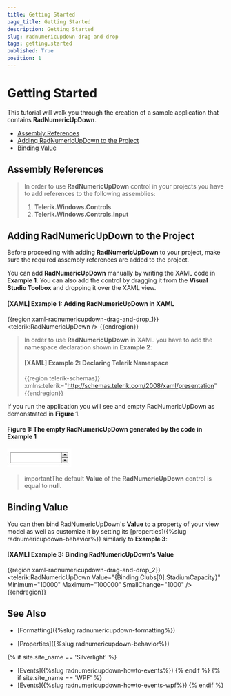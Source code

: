 ```yaml
---
title: Getting Started
page_title: Getting Started
description: Getting Started
slug: radnumericupdown-drag-and-drop
tags: getting,started
published: True
position: 1
---
```


# Getting Started

This tutorial will walk you through the creation of a sample application that contains __RadNumericUpDown__. 

* [Assembly References](#assembly-references)
* [Adding RadNumericUpDown to the Project](#adding-radnumericupdown-to-the-project)
* [Binding Value](#binding-value)

## Assembly References

>In order to use __RadNumericUpDown__ control in your projects you have to add references to the following assemblies:
>	1. __Telerik.Windows.Controls__
>	2. __Telerik.Windows.Controls.Input__

## Adding RadNumericUpDown to the Project

Before proceeding with adding __RadNumericUpDown__ to your project, make sure the required assembly references are added to the project. 

You can add __RadNumericUpDown__ manually by writing the XAML code in __Example 1__. You can also add the control by dragging it from the **Visual Studio Toolbox** and dropping it over the XAML view.

#### __[XAML] Example 1: Adding RadNumericUpDown in XAML__

{{region xaml-radnumericupdown-drag-and-drop_1}}
	<telerik:RadNumericUpDown />
{{endregion}}

>In order to use __RadNumericUpDown__ in XAML you have to add the namespace declaration shown in __Example 2__:
>#### __[XAML] Example 2: Declaring Telerik Namespace__
>{{region telerik-schemas}}
>    xmlns:telerik="http://schemas.telerik.com/2008/xaml/presentation"
>{{endregion}}

If you run the application you will see and empty RadNumericUpDown as demonstrated in __Figure 1__. 

#### __Figure 1: The empty RadNumericUpDown generated by the code in Example 1__

![Empty RadNumericUpDown](images/numericupdown-empty.jpg)

>importantThe default **Value** of the __RadNumericUpDown__ control is equal to __null__.

## Binding Value

You can then bind RadNumericUpDown's **Value** to a property of your view model as well as customize it by setting its [properties]({%slug radnumericupdown-behavior%}) similarly to **Example 3**:

#### __[XAML] Example 3: Binding RadNumericUpDown's Value__

{{region xaml-radnumericupdown-drag-and-drop_2}}
	<telerik:RadNumericUpDown Value="{Binding Clubs[0].StadiumCapacity}" Minimum="10000" Maximum="100000" SmallChange="1000" />
{{endregion}}

## See Also

* [Formatting]({%slug radnumericupdown-formatting%})

* [Properties]({%slug radnumericupdown-behavior%})

{% if site.site_name == 'Silverlight' %}
* [Events]({%slug radnumericupdown-howto-events%})
{% endif %}
{% if site.site_name == 'WPF' %}
* [Events]({%slug radnumericupdown-howto-events-wpf%})
{% endif %}